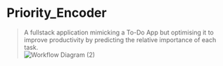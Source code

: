 # Priority_Encoder
> A fullstack application mimicking a To-Do App but optimising it to improve productivity by predicting the relative importance of each task.<br>
![Workflow Diagram (2)](https://github.com/KKeshav1101/Priority_Encoder/assets/144262889/dd8b1feb-79f0-47cc-9d7d-b38747316960)

